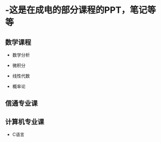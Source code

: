 # -这是在成电的部分课程的PPT，笔记等等  

## 数学课程  

- 数学分析  

- 微积分  

- 线性代数  

- 概率论  

## 信通专业课  

## 计算机专业课  

- C语言
